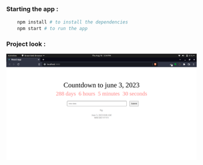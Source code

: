### Starting the app :
```bash
    npm install # to install the dependencies
    npm start # to run the app
```
### Project look :
![Web Application](./countdown_champ.v1.png "Web Application")
